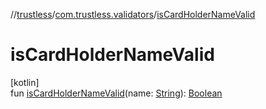 //[trustless](../../index.md)/[com.trustless.validators](index.md)/[isCardHolderNameValid](is-card-holder-name-valid.md)

# isCardHolderNameValid

[kotlin]\
fun [isCardHolderNameValid](is-card-holder-name-valid.md)(name: [String](https://kotlinlang.org/api/latest/jvm/stdlib/kotlin/-string/index.html)): [Boolean](https://kotlinlang.org/api/latest/jvm/stdlib/kotlin/-boolean/index.html)
